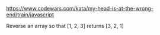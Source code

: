 https://www.codewars.com/kata/my-head-is-at-the-wrong-end/train/javascript

Reverse an array so that [1, 2, 3] returns [3, 2, 1]
